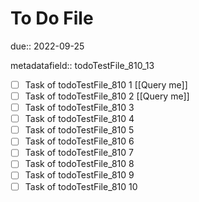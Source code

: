 # To Do File

due:: 2022-09-25

metadatafield:: todoTestFile_810_13

- [ ] Task of todoTestFile_810 1 [[Query me]]
- [ ] Task of todoTestFile_810 2 [[Query me]]
- [ ] Task of todoTestFile_810 3
- [ ] Task of todoTestFile_810 4
- [ ] Task of todoTestFile_810 5
- [ ] Task of todoTestFile_810 6
- [ ] Task of todoTestFile_810 7
- [ ] Task of todoTestFile_810 8
- [ ] Task of todoTestFile_810 9
- [ ] Task of todoTestFile_810 10